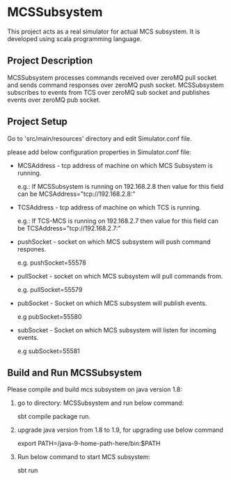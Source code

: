 # MCSSubsystem

This project acts as a real simulator for actual MCS subsystem. It is developed using scala programming language. 

## Project Description

MCSSubsystem processes commands received over zeroMQ pull socket and sends command responses over zeroMQ push socket.
MCSSubsystem subscribes to events from TCS over zeroMQ sub socket and publishes events over zeroMQ pub socket.

## Project Setup

Go to 'src/main/resources' directory and edit Simulator.conf file.

please add below configuration properties in Simulator.conf file: 

* MCSAddress - tcp address of machine on which MCS Subsystem is running.
  
  e.g.: If MCSSubsystem is running on 192.168.2.8 then value for this field can be MCSAddress="tcp://192.168.2.8:"

* TCSAddress - tcp address of machine on which TCS is running.

  e.g.: If TCS-MCS is running on 192.168.2.7 then value for this field can be TCSAddress="tcp://192.168.2.7:"

* pushSocket - socket on which MCS subsystem will push command respones.

  e.g. pushSocket=55578
  
* pullSocket - socket on which MCS subsystem will pull commands from.
 
   e.g. pullSocket=55579
 
* pubSocket - Socket on which MCS subsystem will publish events.
 
   e.g pubSocket=55580
 
* subSocket - Socket on which MCS subsystem will listen for incoming events.

    e.g subSocket=55581


## Build and Run MCSSubsystem

Please compile and build mcs subsystem on java version 1.8:

1. go to directory: MCSSubsystem and run below command:

    sbt compile package run.

2. upgrade java version from 1.8 to 1.9, for upgrading use below command 

    export PATH=/java-9-home-path-here/bin:$PATH

3. Run below command to start MCS subsystem:

    sbt run
